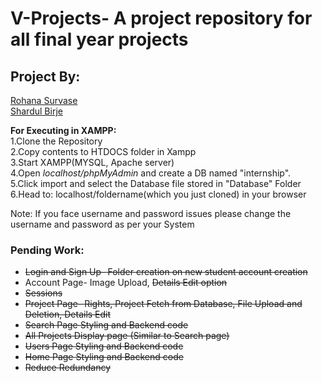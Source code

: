 # V-Projects- A project repository for all final year projects

## Project By:  
[Rohana Survase](https://github.com/rohanasurvase)      
[Shardul Birje](https://github.com/shardul-b)  

**For Executing in XAMPP:**  
1.Clone the Repository  
2.Copy contents to HTDOCS folder in Xampp  
3.Start XAMPP(MYSQL, Apache server)       
4.Open *localhost/phpMyAdmin* and create a DB named "internship".  
5.Click import and select the Database file stored in "Database" Folder   
6.Head to: localhost/foldername(which you just cloned) in your browser    

Note: If you face username and password issues please change the username and password as per your System 

### Pending Work:

* <s>Login and Sign Up- Folder creation on new student account creation</s> 
* Account Page- Image Upload, <s>Details Edit option</s>  
* <s>Sessions</s> 
* <s>Project Page- Rights, Project Fetch from Database, File Upload and Deletion, Details Edit</s>  
* <s>Search Page Styling and Backend code</s>
* <s>All Projects Display page (Similar to Search page)</s> 
* <s>Users Page Styling and Backend code</s> 
* <s>Home Page Styling and Backend code</s>
* <s>Reduce Redundancy</s>
